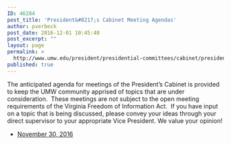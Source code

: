 ```yaml
---
ID: 46284
post_title: 'President&#8217;s Cabinet Meeting Agendas'
author: pverbeck
post_date: 2016-12-01 10:45:40
post_excerpt: ""
layout: page
permalink: >
  http://www.umw.edu/president/presidential-committees/cabinet/presidents-cabinet-meeting-agendas/
published: true
---
```

The anticipated agenda for meetings of the President’s Cabinet is provided to keep the UMW community apprised of topics that are under consideration.  These meetings are not subject to the open meeting requirements of the Virginia Freedom of Information Act.  If you have input on a topic that is being discussed, please convey your ideas through your direct supervisor to your appropriate Vice President. We value your opinion!
<ul>
 	<li><a href="http://www.umw.edu/president/wp-content/uploads/sites/37/2016/12/Presidents-Cabinet-Meeting-Agenda-November-30-2016.pdf">November 30, 2016</a></li>
</ul>